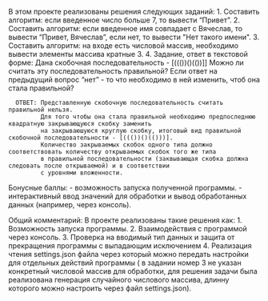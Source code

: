  В этом проекте реализованы решения следующих заданий:
    1. Составить алгоритм: если введенное число больше 7, то вывести “Привет”.
    2. Составить алгоритм: если введенное имя совпадает с Вячеслав, то вывести “Привет, Вячеслав”, если нет, то вывести "Нет такого имени".
    3. Составить алгоритм: на входе есть числовой массив, необходимо вывести элементы массива кратные 3.
    4. Задание, ответ в текстовой форме:
       Дана скобочная последовательность - [((())()(())]]
       Можно ли считать эту последовательность правильной?
       Если ответ на предыдущий вопрос “нет” - то что необходимо в ней изменить, чтоб она стала правильной?

      ОТВЕТ: Представленную скобочную последовательность считать правильной нельзя.
             Для того чтобы она стала правильной необходимо предпоследнюю квадратную закрывающуюся скобку заменить
             на закрываюшуюся круглую скобку, итоговый вид правильной скобочной последовательности - [((())()(()))].
             Количество закрываемых скобок одного типа должно соответствовать количеству открываемых скобок того же типа
             в правильной последовательности (заквывающая скобка должна следовать после открываемой) и в соответствии
             с уровнями вложенности.

   Бонусные баллы:
     - возможность запуска полученной программы.
     - интерактивный ввод значений для обработки и вывод обработанных данных (например, через консоль).

Общий комментарий:
  В проекте реализованы такие решения как:
    1. Возможность запуска программы.
    2. Взаимодействия с программой через консоль.
    3. Проверка на вводимый тип данных и защита от прекращения программы с выпадающим исключением
    4. Реализация чтения settings.json файла через который можно передать настройки для отдельных действий программы (
     в задании номер 3 не указан конкретный числовой массив для обработки, для решения задачи была реализована генерация
     случайного числового массива, длинну которого можно настроить через файл settings.json).


